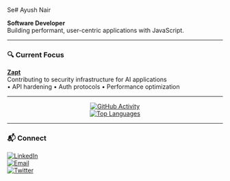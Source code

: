 Se# Ayush Nair

**Software Developer**  
Building performant, user-centric applications with JavaScript.

---

### 🔍 Current Focus
[**Zapt**](https://github.com/Ayush201738982361/zapt)  
Contributing to security infrastructure for AI applications  
• API hardening • Auth protocols • Performance optimization

---

<div align="center">

[![GitHub Activity](https://github-readme-stats.vercel.app/api?username=ayush201738982361&show_icons=true&theme=radical&hide_border=true&count_private=true)](https://github.com/ayush201738982361)  
[![Top Languages](https://github-readme-stats.vercel.app/api/top-langs/?username=ayush201738982361&layout=compact&theme=radical&hide_border=true)](https://github.com/ayush201738982361)

</div>

---

### 📬 Connect
[![LinkedIn](https://img.shields.io/badge/LinkedIn-ayush2o3-0077B5?style=flat&logo=linkedin)](https://www.linkedin.com/in/ayush2o3/)  
[![Email](https://img.shields.io/badge/Email-ayushnair87@gmail.com-D14836?style=flat&logo=gmail)](mailto:ayushnair87@gmail.com)  
[![Twitter](https://img.shields.io/badge/Twitter-@ayushnair225933-1DA1F2?style=flat&logo=twitter)](https://twitter.com/ayushnair225933)
